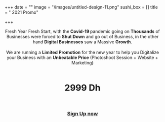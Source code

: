 +++
date = ""
image = "/images/untitled-design-11.png"
sushi_box = []
title = "       2021 Promo"

+++
<p style="text-align:center;">Fresh Year Fresh Start, with the<b> Covid-19 </b>pandemic going on <b>Thousands</b> of Businesses were forced to <b>Shut Down</b> and go out of Business, in the other hand <b>Digital Businesses</b> saw a Massive <b>Growth</b>.<br><br>We are running a <b>Limited Promotion</b> for the new year to help you Digitalize your Business with an <b>Unbeatable Price</b> (Photoshoot Session + Website + Marketing)<br><br></p>

<h1 style="text-align:center;">2999 Dh<br><br></h1>

<h3 style="text-align:center;"><a href="https://business-booster.netlify.app/contact">Sign Up now</a></h3>